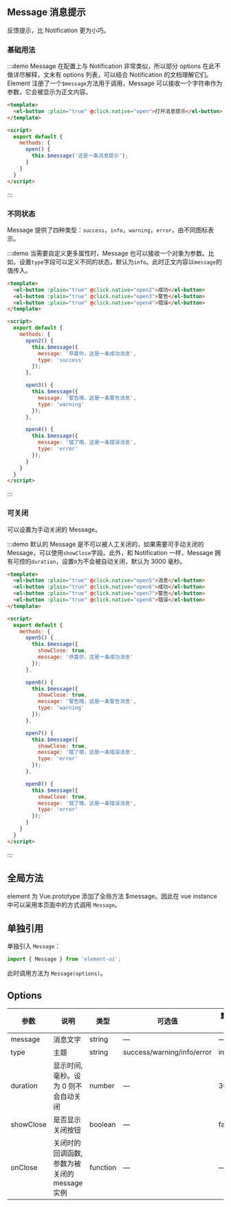 <script>
  module.exports = {
    methods: {
      open() {
        this.$message('这是一条消息提示');
      },

      open2() {
        this.$message({
          message: '恭喜你，这是一条成功消息',
          type: 'success'
        });
      },

      open3() {
        this.$message({
          message: '警告哦，这是一条警告消息',
          type: 'warning'
        });
      },

      open4() {
        this.$message({
          message: '错了哦，这是一条错误消息',
          type: 'error'
        });
      },

      open5() {
        this.$message({
          showClose: true,
          message: '这是一条消息提示'
        });
      },

      open6() {
        this.$message({
          showClose: true,
          message: '恭喜你，这是一条成功消息',
          type: 'success'
        });
      },

      open7() {
        this.$message({
          showClose: true,
          message: '警告哦，这是一条警告消息',
          type: 'warning'
        });
      },

      open8() {
        this.$message({
          showClose: true,
          message: '错了哦，这是一条错误消息',
          type: 'error'
        });
      }
    }
  };
</script>

<style>
  .demo-box.demo-message {
    .el-button + .el-button {
      margin-left: 10px;
    }
  }
</style>

## Message 消息提示

反馈提示，比 Notification 更为小巧。

### 基础用法

:::demo Message 在配置上与 Notification 非常类似，所以部分 options 在此不做详尽解释，文末有 options 列表，可以结合 Notification 的文档理解它们。Element 注册了一个`$message`方法用于调用，Message 可以接收一个字符串作为参数，它会被显示为正文内容。

```html
<template>
  <el-button :plain="true" @click.native="open">打开消息提示</el-button>
</template>

<script>
  export default {
    methods: {
      open() {
        this.$message('这是一条消息提示');
      }
    }
  }
</script>
```
:::

### 不同状态

Message 提供了四种类型：`success`，`info`，`warning`，`error`，由不同图标表示。

:::demo 当需要自定义更多属性时，Message 也可以接收一个对象为参数。比如，设置`type`字段可以定义不同的状态，默认为`info`。此时正文内容以`message`的值传入。
```html
<template>
  <el-button :plain="true" @click.native="open2">成功</el-button>
  <el-button :plain="true" @click.native="open3">警告</el-button>
  <el-button :plain="true" @click.native="open4">错误</el-button>
</template>

<script>
  export default {
    methods: {
      open2() {
        this.$message({
          message: '恭喜你，这是一条成功消息',
          type: 'success'
        });
      },

      open3() {
        this.$message({
          message: '警告哦，这是一条警告消息',
          type: 'warning'
        });
      },

      open4() {
        this.$message({
          message: '错了哦，这是一条错误消息',
          type: 'error'
        });
      }
    }
  }
</script>
```
:::

### 可关闭

可以设置为手动关闭的 Message。

:::demo 默认的 Message 是不可以被人工关闭的，如果需要可手动关闭的 Message，可以使用`showClose`字段。此外，和 Notification 一样，Message 拥有可控的`duration`，设置`0`为不会被自动关闭，默认为 3000 毫秒。
```html
<template>
  <el-button :plain="true" @click.native="open5">消息</el-button>
  <el-button :plain="true" @click.native="open6">成功</el-button>
  <el-button :plain="true" @click.native="open7">警告</el-button>
  <el-button :plain="true" @click.native="open8">错误</el-button>
</template>

<script>
  export default {
    methods: {
      open5() {
        this.$message({
          showClose: true,
          message: '恭喜你，这是一条成功消息'
        });
      },

      open6() {
        this.$message({
          showClose: true,
          message: '警告哦，这是一条警告消息',
          type: 'warning'
        });
      },

      open7() {
        this.$message({
          showClose: true,
          message: '错了哦，这是一条错误消息',
          type: 'error'
        });
      },

      open8() {
        this.$message({
          showClose: true,
          message: '错了哦，这是一条错误消息',
          type: 'error'
        });
      }
    }
  }
</script>
```
:::

## 全局方法

element 为 Vue.prototype 添加了全局方法 $message。因此在 vue instance 中可以采用本页面中的方式调用 `Message`。

## 单独引用

单独引入 `Message`：

```javascript
import { Message } from 'element-ui';
```

此时调用方法为 `Message(options)`。

## Options
| 参数      | 说明          | 类型      | 可选值                           | 默认值  |
|---------- |-------------- |---------- |--------------------------------  |-------- |
| message | 消息文字 | string | — | — |
| type | 主题 | string | success/warning/info/error | info |
| duration | 显示时间, 毫秒。设为 0 则不会自动关闭 | number | — | 3000 |
| showClose | 是否显示关闭按钮 | boolean | — | false |
| onClose | 关闭时的回调函数, 参数为被关闭的 message 实例 | function | — | — |

